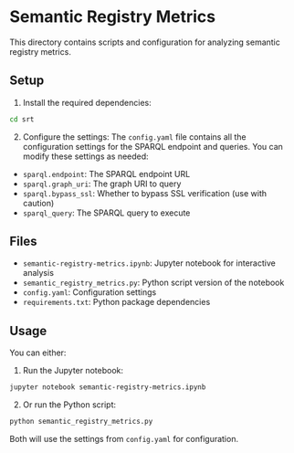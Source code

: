# Semantic Registry Metrics

This directory contains scripts and configuration for analyzing semantic registry metrics.

## Setup

1. Install the required dependencies:
```bash
cd srt
```

2. Configure the settings:
The `config.yaml` file contains all the configuration settings for the SPARQL endpoint and queries. You can modify these settings as needed:

- `sparql.endpoint`: The SPARQL endpoint URL
- `sparql.graph_uri`: The graph URI to query
- `sparql.bypass_ssl`: Whether to bypass SSL verification (use with caution)
- `sparql_query`: The SPARQL query to execute

## Files

- `semantic-registry-metrics.ipynb`: Jupyter notebook for interactive analysis
- `semantic_registry_metrics.py`: Python script version of the notebook
- `config.yaml`: Configuration settings
- `requirements.txt`: Python package dependencies

## Usage

You can either:

1. Run the Jupyter notebook:
```bash
jupyter notebook semantic-registry-metrics.ipynb
```

2. Or run the Python script:
```bash
python semantic_registry_metrics.py
```

Both will use the settings from `config.yaml` for configuration. 